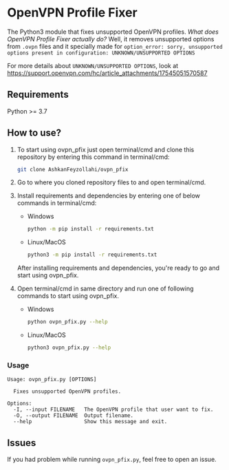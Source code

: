 # OpenVPN Profile Fixer

The Python3 module that fixes unsupported OpenVPN profiles. *What does
OpenVPN Profile Fixer actually do?* Well, it removes unsupported options
from `.ovpn` files and it specially made for `option_error: sorry, unsupported
options present in configuration: UNKNOWN/UNSUPPORTED OPTIONS`

For more details about `UNKNOWN/UNSUPPORTED OPTIONS`, look at https://support.openvpn.com/hc/article_attachments/17545051570587

## Requirements

Python >= 3.7

## How to use?

1. To start using ovpn_pfix just open terminal/cmd and clone this repository
    by entering this command in terminal/cmd:

    ```bash
    git clone AshkanFeyzollahi/ovpn_pfix
    ```

2. Go to where you cloned repository files to and open terminal/cmd.

3. Install requirements and dependencies by entering one of below commands in
    terminal/cmd:

    * Windows

        ```bash
        python -m pip install -r requirements.txt
        ```

    * Linux/MacOS

        ```bash
        python3 -m pip install -r requirements.txt
        ```

    After installing requirements and dependencies, you're ready to go and start
    using ovpn_pfix.

4. Open terminal/cmd in same directory and run one of following commands to start
    using ovpn_pfix.

    * Windows

        ```bash
        python ovpn_pfix.py --help
        ```

    * Linux/MacOS

        ```bash
        python3 ovpn_pfix.py --help
        ```

### Usage

```plain
Usage: ovpn_pfix.py [OPTIONS]

  Fixes unsupported OpenVPN profiles.

Options:
  -I, --input FILENAME   The OpenVPN profile that user want to fix.
  -O, --output FILENAME  Output filename.
  --help                 Show this message and exit.
```

## Issues

If you had problem while running `ovpn_pfix.py`, feel free to open
an issue.
